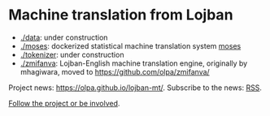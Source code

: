 # Machine translation from Lojban

- [./data](./data): under construction
- [./moses](./moses): dockerized statistical machine translation system [moses](https://www.statmt.org/moses/)
- [./tokenizer](./tokenizer): under construction
- [./zmifanva](./zmifanva): Lojban-English machine translation engine, originally by mhagiwara, moved to <https://github.com/olpa/zmifanva/>

Project news: <https://olpa.github.io/lojban-mt/>. Subscribe to the news: [RSS](https://olpa.github.io/lojban-mt/feed.xml).

[Follow the project or be involved](https://olpa.github.io/lojban-mt/2022/05/19/join-the-project.html).
